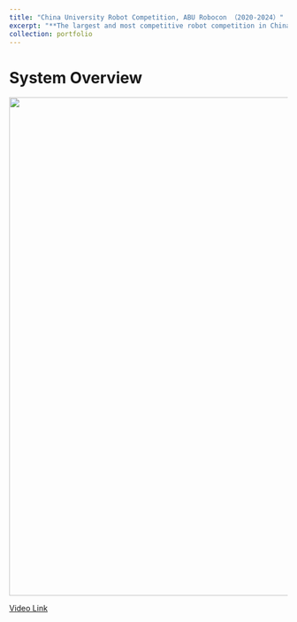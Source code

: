 ```yaml
---
title: "China University Robot Competition, ABU Robocon （2020-2024）"
excerpt: "**The largest and most competitive robot competition in China.**<br/><img src='/images/activities/2022R1.png' width='600'>"
collection: portfolio
---
```


System Overview
======
<div align=center>
 <img src="/images/activities/cover2022.png" width="900" />
</div>

[Video Link](https://youtu.be/amIw_MO6aQk)

